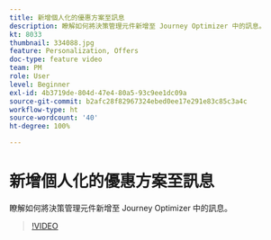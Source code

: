 ```yaml
---
title: 新增個人化的優惠方案至訊息
description: 瞭解如何將決策管理元件新增至 Journey Optimizer 中的訊息。
kt: 8033
thumbnail: 334088.jpg
feature: Personalization, Offers
doc-type: feature video
team: PM
role: User
level: Beginner
exl-id: 4b3719de-804d-47e4-80a5-93c9ee1dc09a
source-git-commit: b2afc28f82967324ebed0ee17e291e83c85c3a4c
workflow-type: ht
source-wordcount: '40'
ht-degree: 100%

---
```


# 新增個人化的優惠方案至訊息

瞭解如何將決策管理元件新增至 Journey Optimizer 中的訊息。

>[!VIDEO](https://video.tv.adobe.com/v/334088?quality=12&learn=on)
